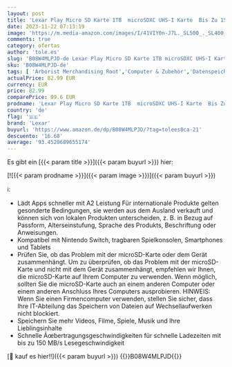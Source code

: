 ```yaml
---
layout: post
title: 'Lexar Play Micro SD Karte 1TB  microSDXC UHS-I Karte  Bis Zu 150MB/s Lesegeschwindigkeit  Speicherkarte Micro SD  TF Karte Kompatibel mit Switch  Handys und Tablets  LMSPLAY001T-BNNAG '
date: 2023-11-22 07:13:19
image: 'https://m.media-amazon.com/images/I/41VIY0n-J7L._SL500_._SL400_.jpg'
comments: true
category: ofertas
author: 'tole.es'
slug: 'B08W4MLPJD-de Lexar Play Micro SD Karte 1TB microSDXC UHS-I Karte Bis Zu...'
sku: 'B08W4MLPJD-de'
tags: [ 'Arborist Merchandising Root','Computer & Zubehör','Datenspeicher','Externe Datenspeicher','IT-Zubehör','Mengenrabatte auf ausgewählte Produkte','Micro SD Speicherkarten','Self Service','Special Features Stores','Speicherkarten','Speicherkarten & USB-Sticks','Stores','a4cbee59-f823-40fe-831a-7de64f655f6f_0','a4cbee59-f823-40fe-831a-7de64f655f6f_9901','e26659c6-d1cd-45cb-800b-2f9b432b8572_0','e26659c6-d1cd-45cb-800b-2f9b432b8572_8801','lexar','🇩🇪', ]
actualPrice: 82.99 EUR
currency: EUR
price: 82.99
comparePrice: 99.6 EUR
prodname: 'Lexar Play Micro SD Karte 1TB  microSDXC UHS-I Karte  Bis Zu 150MB/s Lesegeschwindigkeit  Speicherkarte Micro SD  TF Karte Kompatibel mit Switch  Handys und Tablets  LMSPLAY001T-BNNAG '
country: 'de'
flag: '🇩🇪'
brand: 'Lexar'
buyurl: 'https://www.amazon.de/dp/B08W4MLPJD/?tag=tolees0ca-21'
descuento: '16.68'
average: '93.4520689655174'
---
```


Es gibt ein [{{< param title >}}]({{< param buyurl >}}) hier:

[![{{< param prodname >}}]({{< param image >}})]({{< param buyurl >}})

ℹ️:

- Lädt Apps schneller mit A2 Leistung Für internationale Produkte gelten gesonderte Bedingungen, sie werden aus dem Ausland verkauft und können sich von lokalen Produkten unterscheiden, z. B. in Bezug auf Passform, Alterseinstufung, Sprache des Produkts, Beschriftung oder Anweisungen.
- Kompatibel mit Nintendo Switch, tragbaren Spielkonsolen, Smartphones und Tablets
- Prüfen Sie, ob das Problem mit der microSD-Karte oder dem Gerät zusammenhängt. Um zu überprüfen, ob das Problem mit der microSD-Karte und nicht mit dem Gerät zusammenhängt, empfehlen wir Ihnen, die microSD-Karte auf Ihrem Computer zu verwenden. Wenn möglich, sollten Sie die microSD-Karte auch an einem anderen Computer oder einem anderen Anschluss Ihres Computers ausprobieren. HINWEIS: Wenn Sie einen Firmencomputer verwenden, stellen Sie sicher, dass Ihre IT-Abteilung das Speichern von Dateien auf Wechsellaufwerken nicht blockiert.
- Speichern Sie mehr Videos, Filme, Spiele, Musik und Ihre Lieblingsinhalte
- Schnelle Ãœbertragungsgeschwindigkeiten für schnelle Ladezeiten mit bis zu 150 MB/s Lesegeschwindigkeit

[🛒 kauf es hier!!]({{< param buyurl >}})
{{<world>}}B08W4MLPJD{{</world>}}
